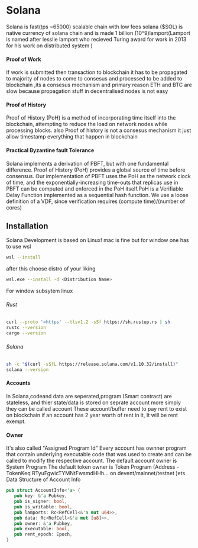 # Solana
Solana is fast(tps  ~65000) scalable chain with low fees solana ($SOL) is native currency of solana chain  and is made 1 billion (10^9)lamport(Lamport is named after lesslie lamport who recieved Turing award for work in 2013 for his work on distributed system )
#### Proof of Work 
If work is submitted then transaction to blockchain it has to be propagated  to majority of nodes to come to consesus and processed to be added to blockchain ,its  a consesus mechanism  and primary reason ETH and BTC are slow because propagation  stuff in decentralised nodes is not easy 

#### Proof of History

Proof of History (PoH) is a method of incorporating time itself into the blockchain, attempting to reduce the load on network nodes while processing blocks. also Proof of history is not a consesus mechanism it just allow timestamp everything that happen in blockchain

#### Practical Byzantine fault Tolerance
Solana implements a derivation of PBFT, but with one fundamental difference. Proof of History (PoH) provides a global source of time before consensus. Our implementation of PBFT uses the PoH as the network clock of time, and the exponentially-increasing time-outs that replicas use in PBFT can be computed and enforced in the PoH itself.PoH is a Verifiable Delay Function implemented as a sequential hash function. We use a loose definition of a VDF, since verification requires (compute time)/(number of cores)

## Installation
Solana Development is based on Linux! mac is fine but for window one has to use wsl
```bash
wsl --install
```
after this choose distro of your liking
```bash
wsl.exe --install -d <Distribution Name>
```
For window subsytem linux
###### Rust
```bash
curl --proto '=https' --tlsv1.2 -sSf https://sh.rustup.rs | sh
rustc --version
cargo --version
```
###### Solana
```bash
sh -c "$(curl -sSfL https://release.solana.com/v1.10.32/install)"
solana --version
```

#### Accounts
In Solana,codeand data are seperated,program (Smart contract) are stateless,
and thier state/data is stored on seprate account more simply they can be called account
These account/buffer need to pay rent to exist on blockchain if an account has 2 year worth of rent in it, It will be rent exempt.
#### Owner 
It's also called "Assigned Program Id"
 Every account has ownner program that contain underlying executable code that was used to create and can be called to modify the respective account.
 The default account owner is System Program
 The default token owner is Token Program
 (Address -TokenKeq RTyuFgwicTYMNtFwsmdHHh... on devent/mainnet/testnet )ets
 Data Structure of Account Info
 ```Rust
 pub struct AccountInfo<'a> {
    pub key: &'a Pubkey,
    pub is_signer: bool,
    pub is_writable: bool,
    pub lamports: Rc<RefCell<&'a mut u64>>,
    pub data: Rc<RefCell<&'a mut [u8]>>,
    pub owner: &'a Pubkey,
    pub executable: bool,
    pub rent_epoch: Epoch,
}
 ```